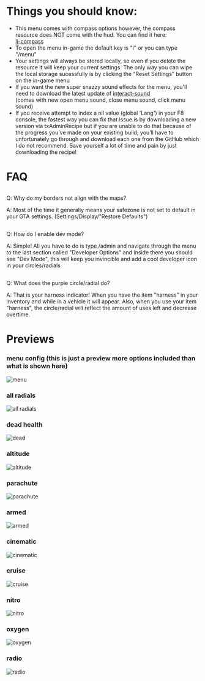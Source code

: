 # Things you should know:
* This menu comes with compass options however, the compass resource does NOT come with the hud. You can find it here: <br> [lj-compass](https://github.com/loljoshie/lj-compass)
* To open the menu in-game the default key is "I" or you can type "/menu"
* Your settings will always be stored locally, so even if you delete the resource it will keep your current settings. The only way you can wipe the local storage sucessfully is by clicking the "Reset Settings" button on the in-game menu
* If you want the new super snazzy sound effects for the menu, you'll need to download the latest update of [interact-sound](https://github.com/qbcore-framework/interact-sound) <br>
(comes with new open menu sound, close menu sound, click menu sound)
* If you receive 
attempt to index a nil value (global 'Lang')
 in your F8 console, the fastest way you can fix that issue is by downloading a new version via txAdminRecipe but if you are unable to do that because of the progress you’ve made on your existing build; you’ll have to unfortunately go through and download each one from the GitHub which I do not recommend. Save yourself a lot of time and pain by just downloading the recipe!

# FAQ
##
Q: Why do my borders not align with the maps?

A: Most of the time it generally means your safezone is not set to default in your GTA settings. (Settings/Display/"Restore Defaults")
##

##
Q: How do I enable dev mode?

A: Simple! All you have to do is type /admin and navigate through the menu to the last section called "Developer Options" and inside there you should see "Dev Mode", this will keep you invincible and add a cool developer icon in your circles/radials 
##

##
Q: What does the purple circle/radial do?

A: That is your harness indicator! When you have the item "harness" in your inventory and while in a vehicle it will appear. Also, when you use your item "harness", the circle/radial will reflect the amount of uses left and decrease overtime.
##

# Previews
### menu config (this is just a preview more options included than what is shown here)
![menu](https://user-images.githubusercontent.com/91661118/149598723-b34bb93d-8885-4b3a-a0cc-ab68d756a449.PNG)
### all radials
![all radials](https://cdn.discordapp.com/attachments/673205636875681813/933794098182238228/unknown.png)
### dead health
![dead](https://cdn.discordapp.com/attachments/673205636875681813/933794971671212102/unknown.png)
### altitude
![altitude](https://cdn.discordapp.com/attachments/673205636875681813/933795913208594473/unknown.png)
### parachute
![parachute](https://cdn.discordapp.com/attachments/673205636875681813/933796684318793758/unknown.png)
### armed
![armed](https://cdn.discordapp.com/attachments/673205636875681813/933797162314260590/unknown.png)
### cinematic
![cinematic](https://user-images.githubusercontent.com/91661118/143668651-74e90ac0-11ad-447a-b27c-1542dd10edfd.png)
### cruise
![cruise](https://cdn.discordapp.com/attachments/673205636875681813/933797680671494254/unknown.png)
### nitro
![nitro](https://cdn.discordapp.com/attachments/673205636875681813/933799811969343528/unknown.png)
### oxygen
![oxygen](https://cdn.discordapp.com/attachments/673205636875681813/933799443642327140/unknown.png)
### radio
![radio](https://cdn.discordapp.com/attachments/673205636875681813/933799264772042823/unknown.png)
